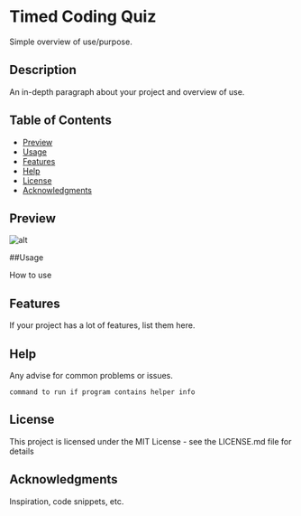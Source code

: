 # Timed Coding Quiz
Simple overview of use/purpose.

## Description

An in-depth paragraph about your project and overview of use.

## Table of Contents

- [Preview](#preview)
- [Usage](#usage)
- [Features](#features)
- [Help](#help)
- [License](#license)
- [Acknowledgments](#acknowledgments)

## Preview
![alt]()

##Usage

How to use

## Features

If your project has a lot of features, list them here.

## Help

Any advise for common problems or issues.
```
command to run if program contains helper info
```

## License

This project is licensed under the MIT License - see the LICENSE.md file for details

## Acknowledgments

Inspiration, code snippets, etc.
